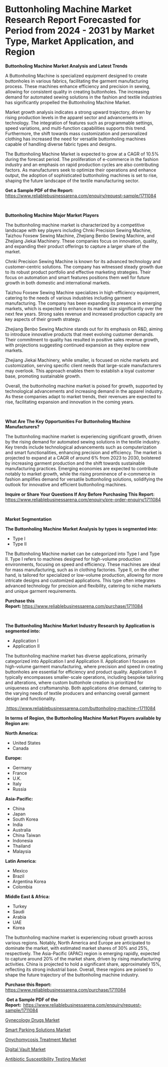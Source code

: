 <p><h1>Buttonholing Machine Market Research Report Forecasted for Period from 2024 -  2031 by Market Type, Market Application, and Region</h1></p><p><strong>Buttonholing Machine Market Analysis and Latest Trends</strong></p>
<p><p>A Buttonholing Machine is specialized equipment designed to create buttonholes in various fabrics, facilitating the garment manufacturing process. These machines enhance efficiency and precision in sewing, allowing for consistent quality in creating buttonholes. The increasing demand for automated sewing solutions in the fashion and textile industries has significantly propelled the Buttonholing Machine Market. </p><p>Market growth analysis indicates a strong upward trajectory, driven by rising production levels in the apparel sector and advancements in technology. The integration of features such as programmable settings, speed variations, and multi-function capabilities supports this trend. Furthermore, the shift towards mass customization and personalized clothing has increased the need for versatile buttonholing machines capable of handling diverse fabric types and designs.</p><p>The Buttonholing Machine Market is expected to grow at a CAGR of 10.5% during the forecast period. The proliferation of e-commerce in the fashion industry and an emphasis on rapid production cycles are also contributing factors. As manufacturers seek to optimize their operations and enhance output, the adoption of sophisticated buttonholing machines is set to rise, shaping the future landscape of the textile manufacturing sector.</p></p>
<p><strong>Get a Sample PDF of the Report:&nbsp;</strong> <a href="https://www.reliablebusinessarena.com/enquiry/request-sample/1711084?utm_campaign=1730&utm_medium=2&utm_source=Github&utm_content=ia&utm_term=22102024&utm_id=buttonholing-machine">https://www.reliablebusinessarena.com/enquiry/request-sample/1711084</a></p>
<p>&nbsp;</p>
<p><strong>Buttonholing Machine Major Market Players</strong></p>
<p><p>The buttonholing machine market is characterized by a competitive landscape with key players including Chnki Precision Sewing Machine, Taizhou Foxsew Sewing Machine, Zhejiang Benbo Sewing Machine, and Zhejiang Jiekai Machinery. These companies focus on innovation, quality, and expanding their product offerings to capture a larger share of the market.</p><p>Chnki Precision Sewing Machine is known for its advanced technology and customer-centric solutions. The company has witnessed steady growth due to its robust product portfolio and effective marketing strategies. Their focus on automation and smart features positions them well for future growth in both domestic and international markets.</p><p>Taizhou Foxsew Sewing Machine specializes in high-efficiency equipment, catering to the needs of various industries including garment manufacturing. The company has been expanding its presence in emerging markets, which is expected to enhance its market size significantly over the next few years. Strong sales revenue and increased production capacity are key aspects of their growth strategy.</p><p>Zhejiang Benbo Sewing Machine stands out for its emphasis on R&D, aiming to introduce innovative products that meet evolving customer demands. Their commitment to quality has resulted in positive sales revenue growth, with projections suggesting continued expansion as they explore new markets.</p><p>Zhejiang Jiekai Machinery, while smaller, is focused on niche markets and customization, serving specific client needs that large-scale manufacturers may overlook. This approach enables them to establish a loyal customer base, promoting sustainable growth.</p><p>Overall, the buttonholing machine market is poised for growth, supported by technological advancements and increasing demand in the apparel industry. As these companies adapt to market trends, their revenues are expected to rise, facilitating expansion and innovation in the coming years.</p></p>
<p>&nbsp;</p>
<p><strong>What Are The Key Opportunities For Buttonholing Machine Manufacturers?</strong></p>
<p><p>The buttonholing machine market is experiencing significant growth, driven by the rising demand for automated sewing solutions in the textile industry. Key trends include technological advancements such as computerization and smart functionalities, enhancing precision and efficiency. The market is projected to expand at a CAGR of around 6% from 2023 to 2030, bolstered by increasing garment production and the shift towards sustainable manufacturing practices. Emerging economies are expected to contribute notably to market growth, while the rising prominence of e-commerce in fashion amplifies demand for versatile buttonholing solutions, solidifying the outlook for innovative and efficient buttonholing machines.</p></p>
<p><strong>Inquire or Share Your Questions If Any Before Purchasing This Report:</strong> <a href="https://www.reliablebusinessarena.com/enquiry/pre-order-enquiry/1711084?utm_campaign=1730&utm_medium=2&utm_source=Github&utm_content=ia&utm_term=22102024&utm_id=buttonholing-machine">https://www.reliablebusinessarena.com/enquiry/pre-order-enquiry/1711084</a></p>
<p>&nbsp;</p>
<p><strong>Market Segmentation</strong></p>
<p><strong>The Buttonholing Machine Market Analysis by types is segmented into:</strong></p>
<p><ul><li>Type I</li><li>Type II</li></ul></p>
<p><p>The Buttonholing Machine market can be categorized into Type I and Type II. Type I refers to machines designed for high-volume production environments, focusing on speed and efficiency. These machines are ideal for mass manufacturing, such as in clothing factories. Type II, on the other hand, is tailored for specialized or low-volume production, allowing for more intricate designs and customized applications. This type often integrates advanced technology for precision and flexibility, catering to niche markets and unique garment requirements.</p></p>
<p><strong>Purchase this Report:&nbsp;</strong><a href="https://www.reliablebusinessarena.com/purchase/1711084?utm_campaign=1730&utm_medium=2&utm_source=Github&utm_content=ia&utm_term=22102024&utm_id=buttonholing-machine">https://www.reliablebusinessarena.com/purchase/1711084</a></p>
<p>&nbsp;</p>
<p><strong>The Buttonholing Machine Market Industry Research by Application is segmented into:</strong></p>
<p><ul><li>Application I</li><li>Application II</li></ul></p>
<p><p>The buttonholing machine market has diverse applications, primarily categorized into Application I and Application II. Application I focuses on high-volume garment manufacturing, where precision and speed in creating buttonholes are essential for efficiency and product quality. Application II typically encompasses smaller-scale operations, including bespoke tailoring and alterations, where custom buttonhole creation is prioritized for uniqueness and craftsmanship. Both applications drive demand, catering to the varying needs of textile producers and enhancing overall garment design and functionality.</p></p>
<p><a href="https://www.reliablebusinessarena.com/buttonholing-machine-r1711084?utm_campaign=1730&utm_medium=2&utm_source=Github&utm_content=ia&utm_term=22102024&utm_id=buttonholing-machine">&nbsp;https://www.reliablebusinessarena.com/buttonholing-machine-r1711084</a></p>
<p><strong>In terms of Region, the Buttonholing Machine Market Players available by Region are:</strong></p>
<p>
    <p> <strong> North America: </strong>
        <ul>
            <li>United States</li>
            <li>Canada</li>
        </ul>
        </p> 
    <p> <strong> Europe: </strong>
        <ul>
            <li>Germany</li>
            <li>France</li>
            <li>U.K.</li>
            <li>Italy</li>
            <li>Russia</li>
        </ul>
        </p> 
    <p> <strong> Asia-Pacific: </strong>
        <ul>
            <li>China</li>
            <li>Japan</li>
            <li>South Korea</li>
            <li>India</li>
            <li>Australia</li>
            <li>China Taiwan</li>
            <li>Indonesia</li>
            <li>Thailand</li>
            <li>Malaysia</li>
        </ul>
        </p> 
    <p> <strong> Latin America: </strong>
        <ul>
            <li>Mexico</li>
            <li>Brazil</li>
            <li>Argentina Korea</li>
            <li>Colombia</li>
        </ul>
        </p> 
    <p> <strong> Middle East & Africa: </strong>
        <ul>
            <li>Turkey</li>
            <li>Saudi</li>
            <li>Arabia</li>
            <li>UAE</li>
            <li>Korea</li>
        </ul>
    </p>
    </p>
<p><p>The buttonholing machine market is experiencing robust growth across various regions. Notably, North America and Europe are anticipated to dominate the market, with estimated market shares of 30% and 25%, respectively. The Asia-Pacific (APAC) region is emerging rapidly, expected to capture around 20% of the market share, driven by rising manufacturing activities. China is projected to hold a significant share, approximately 15%, reflecting its strong industrial base. Overall, these regions are poised to shape the future trajectory of the buttonholing machine industry.</p></p>
<p><strong>Purchase this Report: </strong><a href="https://www.reliablebusinessarena.com/purchase/1711084?utm_campaign=1730&utm_medium=2&utm_source=Github&utm_content=ia&utm_term=22102024&utm_id=buttonholing-machine">https://www.reliablebusinessarena.com/purchase/1711084</a></p>
<p>&nbsp;<strong>Get a Sample PDF of the Report:&nbsp;&nbsp;</strong><a href="https://www.reliablebusinessarena.com/enquiry/request-sample/1711084?utm_campaign=1730&utm_medium=2&utm_source=Github&utm_content=ia&utm_term=22102024&utm_id=buttonholing-machine">https://www.reliablebusinessarena.com/enquiry/request-sample/1711084</a></p>
<p><strong></strong></p>
<p><p><a href="https://www.linkedin.com/pulse/gynecology-drugs-market-analysis-report-global-insights-region-i2uve?utm_campaign=1730&utm_medium=2&utm_source=Github&utm_content=ia&utm_term=22102024&utm_id=buttonholing-machine">Gynecology Drugs Market</a></p><p><a href="https://www.linkedin.com/pulse/global-smart-parking-solutions-market-analysis-key-trends-ylwge?utm_campaign=1730&utm_medium=2&utm_source=Github&utm_content=ia&utm_term=22102024&utm_id=buttonholing-machine">Smart Parking Solutions Market</a></p><p><a href="https://www.linkedin.com/pulse/onychomycosis-treatment-market-segmentation-geographical-regions-tdbde?utm_campaign=1730&utm_medium=2&utm_source=Github&utm_content=ia&utm_term=22102024&utm_id=buttonholing-machine">Onychomycosis Treatment Market</a></p><p><a href="https://www.linkedin.com/pulse/digital-vault-mosaic-piecing-together-global-market-dynamics-6ibhe?utm_campaign=1730&utm_medium=2&utm_source=Github&utm_content=ia&utm_term=22102024&utm_id=buttonholing-machine">Digital Vault Market</a></p><p><a href="https://www.linkedin.com/pulse/antibiotic-susceptibility-testing-market-essentials-key-players-brhke?utm_campaign=1730&utm_medium=2&utm_source=Github&utm_content=ia&utm_term=22102024&utm_id=buttonholing-machine">Antibiotic Susceptibility Testing Market</a></p></p>